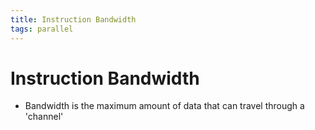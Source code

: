 ```yaml
---
title: Instruction Bandwidth
tags: parallel 
---
```


# Instruction Bandwidth
- Bandwidth is the maximum amount of data that can travel through a 'channel'




